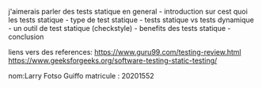 j'aimerais parler des tests statique en general
    - introduction sur cest quoi les tests statique 
    - type de test statique 
    - tests statique vs tests dynamique 
    - un outil de test statique (checkstyle)
    - benefits des tests statique 
    - conclusion 

liens vers des references:
https://www.guru99.com/testing-review.html
https://www.geeksforgeeks.org/software-testing-static-testing/

nom:Larry Fotso Guiffo
matricule : 20201552